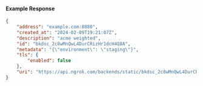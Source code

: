 <!-- Code generated for API Clients. DO NOT EDIT. -->

#### Example Response

```json
{
	"address": "example.com:8080",
	"created_at": "2024-02-09T19:21:07Z",
	"description": "acme weighted",
	"id": "bkdsc_2c8wMnQwL4DurCRizHr1dcH4Q8A",
	"metadata": "{\"environment\": \"staging\"}",
	"tls": {
		"enabled": false
	},
	"uri": "https://api.ngrok.com/backends/static/bkdsc_2c8wMnQwL4DurCRizHr1dcH4Q8A"
}
```
